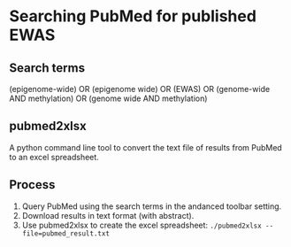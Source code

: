 # Searching PubMed for published EWAS

## Search terms
(epigenome-wide) OR (epigenome wide) OR (EWAS) OR (genome-wide AND methylation) OR (genome wide AND methylation)

## pubmed2xlsx
A python command line tool to convert the text file of results from PubMed to an excel spreadsheet.

## Process
1. Query PubMed using the search terms in the andanced toolbar setting.
2. Download results in text format (with abstract).
3. Use pubmed2xlsx to create the excel spreadsheet: `./pubmed2xlsx --file=pubmed_result.txt`
